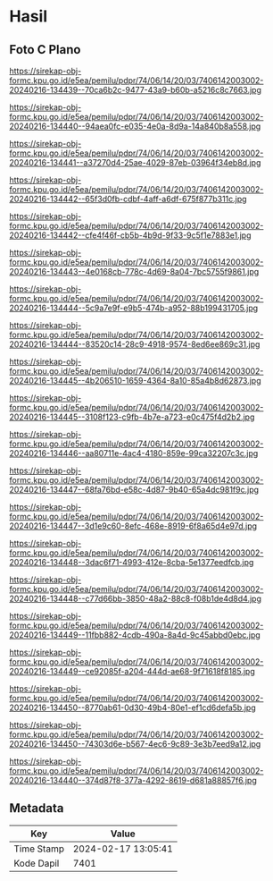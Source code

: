 # Hasil

## Foto C Plano

https://sirekap-obj-formc.kpu.go.id/e5ea/pemilu/pdpr/74/06/14/20/03/7406142003002-20240216-134439--70ca6b2c-9477-43a9-b60b-a5216c8c7663.jpg

https://sirekap-obj-formc.kpu.go.id/e5ea/pemilu/pdpr/74/06/14/20/03/7406142003002-20240216-134440--94aea0fc-e035-4e0a-8d9a-14a840b8a558.jpg

https://sirekap-obj-formc.kpu.go.id/e5ea/pemilu/pdpr/74/06/14/20/03/7406142003002-20240216-134441--a37270d4-25ae-4029-87eb-03964f34eb8d.jpg

https://sirekap-obj-formc.kpu.go.id/e5ea/pemilu/pdpr/74/06/14/20/03/7406142003002-20240216-134442--65f3d0fb-cdbf-4aff-a6df-675f877b311c.jpg

https://sirekap-obj-formc.kpu.go.id/e5ea/pemilu/pdpr/74/06/14/20/03/7406142003002-20240216-134442--cfe4f46f-cb5b-4b9d-9f33-9c5f1e7883e1.jpg

https://sirekap-obj-formc.kpu.go.id/e5ea/pemilu/pdpr/74/06/14/20/03/7406142003002-20240216-134443--4e0168cb-778c-4d69-8a04-7bc5755f9861.jpg

https://sirekap-obj-formc.kpu.go.id/e5ea/pemilu/pdpr/74/06/14/20/03/7406142003002-20240216-134444--5c9a7e9f-e9b5-474b-a952-88b199431705.jpg

https://sirekap-obj-formc.kpu.go.id/e5ea/pemilu/pdpr/74/06/14/20/03/7406142003002-20240216-134444--83520c14-28c9-4918-9574-8ed6ee869c31.jpg

https://sirekap-obj-formc.kpu.go.id/e5ea/pemilu/pdpr/74/06/14/20/03/7406142003002-20240216-134445--4b206510-1659-4364-8a10-85a4b8d62873.jpg

https://sirekap-obj-formc.kpu.go.id/e5ea/pemilu/pdpr/74/06/14/20/03/7406142003002-20240216-134445--3108f123-c9fb-4b7e-a723-e0c475f4d2b2.jpg

https://sirekap-obj-formc.kpu.go.id/e5ea/pemilu/pdpr/74/06/14/20/03/7406142003002-20240216-134446--aa80711e-4ac4-4180-859e-99ca32207c3c.jpg

https://sirekap-obj-formc.kpu.go.id/e5ea/pemilu/pdpr/74/06/14/20/03/7406142003002-20240216-134447--68fa76bd-e58c-4d87-9b40-65a4dc981f9c.jpg

https://sirekap-obj-formc.kpu.go.id/e5ea/pemilu/pdpr/74/06/14/20/03/7406142003002-20240216-134447--3d1e9c60-8efc-468e-8919-6f8a65d4e97d.jpg

https://sirekap-obj-formc.kpu.go.id/e5ea/pemilu/pdpr/74/06/14/20/03/7406142003002-20240216-134448--3dac6f71-4993-412e-8cba-5e1377eedfcb.jpg

https://sirekap-obj-formc.kpu.go.id/e5ea/pemilu/pdpr/74/06/14/20/03/7406142003002-20240216-134448--c77d66bb-3850-48a2-88c8-f08b1de4d8d4.jpg

https://sirekap-obj-formc.kpu.go.id/e5ea/pemilu/pdpr/74/06/14/20/03/7406142003002-20240216-134449--11fbb882-4cdb-490a-8a4d-9c45abbd0ebc.jpg

https://sirekap-obj-formc.kpu.go.id/e5ea/pemilu/pdpr/74/06/14/20/03/7406142003002-20240216-134449--ce92085f-a204-444d-ae68-9f71618f8185.jpg

https://sirekap-obj-formc.kpu.go.id/e5ea/pemilu/pdpr/74/06/14/20/03/7406142003002-20240216-134450--8770ab61-0d30-49b4-80e1-ef1cd6defa5b.jpg

https://sirekap-obj-formc.kpu.go.id/e5ea/pemilu/pdpr/74/06/14/20/03/7406142003002-20240216-134450--74303d6e-b567-4ec6-9c89-3e3b7eed9a12.jpg

https://sirekap-obj-formc.kpu.go.id/e5ea/pemilu/pdpr/74/06/14/20/03/7406142003002-20240216-134440--374d87f8-377a-4292-8619-d681a88857f6.jpg


## Metadata

| Key        | Value               |
| ---------- | ------------------- |
| Time Stamp | 2024-02-17 13:05:41 |
| Kode Dapil | 7401                |




